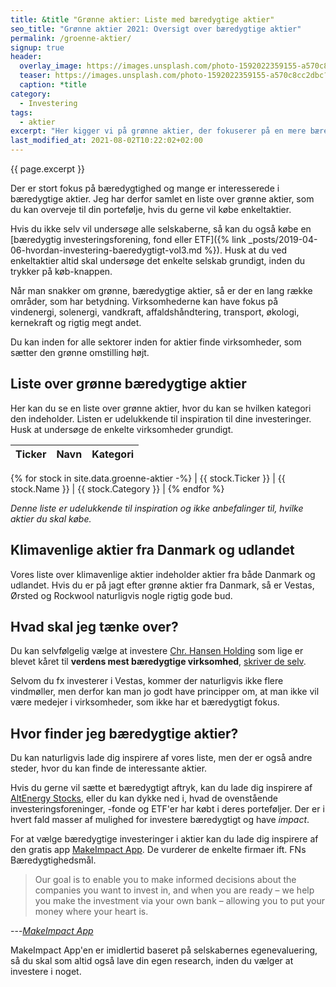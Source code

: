```yaml
---
title: &title "Grønne aktier: Liste med bæredygtige aktier"
seo_title: "Grønne aktier 2021: Oversigt over bæredygtige aktier"
permalink: /groenne-aktier/
signup: true
header:
  overlay_image: https://images.unsplash.com/photo-1592022359155-a570c8cc2dbc?ixlib=rb-1.2.1&ixid=MnwxMjA3fDB8MHxwaG90by1wYWdlfHx8fGVufDB8fHx8&auto=format&fit=crop&h=600&w=1200&q=10
  teaser: https://images.unsplash.com/photo-1592022359155-a570c8cc2dbc?ixlib=rb-1.2.1&ixid=MnwxMjA3fDB8MHxwaG90by1wYWdlfHx8fGVufDB8fHx8&auto=format&fit=crop&h=300&w=400&q=10
  caption: *title
category:
  - Investering
tags:
  - aktier
excerpt: "Her kigger vi på grønne aktier, der fokuserer på en mere bæredygtig verden. En komplet liste til bæredygtige aktier."
last_modified_at: 2021-08-02T10:22:02+02:00
---
```


{{ page.excerpt }}

Der er stort fokus på bæredygtighed og mange er interesserede i bæredygtige aktier. Jeg har derfor samlet en liste over grønne aktier, som du kan overveje til din portefølje, hvis du gerne vil købe enkeltaktier.

Hvis du ikke selv vil undersøge alle selskaberne, så kan du også købe en [bæredygtig investeringsforening, fond eller ETF]({% link _posts/2019-04-06-hvordan-investering-baeredygtigt-vol3.md %}). Husk at du ved enkeltaktier altid skal undersøge det enkelte selskab grundigt, inden du trykker på køb-knappen.

Når man snakker om grønne, bæredygtige aktier, så er der en lang række områder, som har betydning. Virksomhederne kan have fokus på vindenergi, solenergi, vandkraft, affaldshåndtering, transport, økologi, kernekraft og rigtig megt andet.

Du kan inden for alle sektorer inden for aktier finde virksomheder, som sætter den grønne omstilling højt.

## Liste over grønne bæredygtige aktier

Her kan du se en liste over grønne aktier, hvor du kan se hvilken kategori den indeholder. Listen er udelukkende til inspiration til dine investeringer. Husk at undersøge de enkelte virksomheder grundigt.

| Ticker | Navn | Kategori |
|-|-|-|
{% for stock in site.data.groenne-aktier -%}
| {{ stock.Ticker }} | {{ stock.Name }} | {{ stock.Category }} |
{% endfor %}

*Denne liste er udelukkende til inspiration og ikke anbefalinger til, hvilke aktier du skal købe.*

## Klimavenlige aktier fra Danmark og udlandet

Vores liste over klimavenlige aktier indeholder aktier fra både Danmark og udlandet. Hvis du er på jagt efter grønne aktier fra Danmark, så er Vestas, Ørsted og Rockwool naturligvis nogle rigtig gode bud.

## Hvad skal jeg tænke over?

Du kan selvfølgelig vælge at investere [Chr. Hansen Holding](http://tools.morningstar.dk/dk/stockreport/default.aspx?Site=dk&id=0P0000TB4A&LanguageId=da-DK&SecurityToken=0P0000TB4A]3]0]E0WWE$$ALL) som lige er blevet kåret til **verdens mest bæredygtige virksomhed**, [skriver de selv](https://www.chr-hansen.com/en/media/2019/1/chr-hansen-kret-som-verdens-mest-bredygtige-virksomhed).

Selvom du fx investerer i Vestas, kommer der naturligvis ikke flere vindmøller, men derfor kan man jo godt have principper om, at man ikke vil være medejer i virksomheder, som ikke har et bæredygtigt fokus. 

## Hvor finder jeg bæredygtige aktier?

Du kan naturligvis lade dig inspirere af vores liste, men der er også andre steder, hvor du kan finde de interessante aktier.

Hvis du gerne vil sætte et bæredygtigt aftryk, kan du lade dig inspirere af [AltEnergy Stocks](http://www.altenergystocks.com/archives/category/stock-list/), eller du kan dykke ned i, hvad de ovenstående investeringsforeninger, -fonde og ETF'er har købt i deres porteføljer. Der er i hvert fald masser af mulighed for investere bæredygtigt og have _impact_.

For at vælge bæredygtige investeringer i aktier kan du lade dig inspirere af den gratis app [MakeImpact App](http://makeimpact.io/). De vurderer de enkelte firmaer ift. FNs Bæredygtighedsmål.

> Our goal is to enable you to make informed decisions about the companies you want to invest in, and when you are ready – we help you make the investment via your own bank – allowing you to put your money where your heart is.

---<cite>[MakeImpact App](https://makeimpact.io/)</cite>

MakeImpact App'en er imidlertid baseret på selskabernes egenevaluering, så du skal som altid også lave din egen research, inden du vælger at investere i noget.
